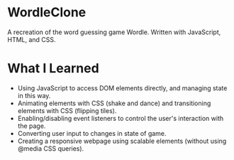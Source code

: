 # WordleClone

A recreation of the word guessing game Wordle. Written with JavaScript, HTML, and CSS.

# What I Learned

* Using JavaScript to access DOM elements directly, and managing state in this way.
* Animating elements with CSS (shake and dance) and transitioning elements with CSS (flipping tiles).
* Enabling/disabling event listeners to control the user's interaction with the page.
* Converting user input to changes in state of game.
* Creating a responsive webpage using scalable elements (without using @media CSS queries).
